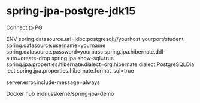 # spring-jpa-postgre-jdk15
Connect to PG

ENV
spring.datasource.url=jdbc:postgresql://yourhost:yourport/student
spring.datasource.username=yourname  
spring.datasource.password=yourpass 
spring.jpa.hibernate.ddl-auto=create-drop 
spring.jpa.show-sql=true 
spring.jpa.properties.hibernate.dialect=org.hibernate.dialect.PostgreSQLDialect 
spring.jpa.properties.hibernate.format_sql=true 

server.error.include-message=always 


Docker hub erdnusskerne/spring-jpa-demo